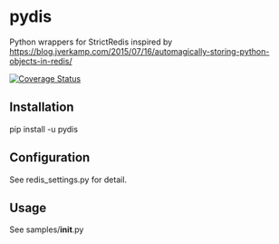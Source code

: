 # pydis

Python wrappers for StrictRedis inspired by https://blog.jverkamp.com/2015/07/16/automagically-storing-python-objects-in-redis/

<a href='https://coveralls.io/github/masayang/py_redis?branch=master'><img src='https://coveralls.io/repos/github/masayang/py_redis/badge.svg?branch=master' alt='Coverage Status' /></a>

## Installation

pip install -u pydis

## Configuration

See redis_settings.py for detail.

## Usage

See samples/__init__.py
